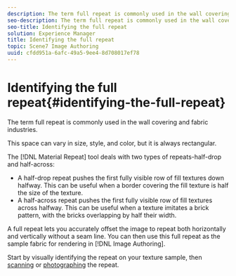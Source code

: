 ```yaml
---
description: The term full repeat is commonly used in the wall covering and fabric industries.
seo-description: The term full repeat is commonly used in the wall covering and fabric industries.
seo-title: Identifying the full repeat
solution: Experience Manager
title: Identifying the full repeat
topic: Scene7 Image Authoring
uuid: cfdd951a-6afc-49a5-9ee4-8d708017ef78
---
```


# Identifying the full repeat{#identifying-the-full-repeat}

The term full repeat is commonly used in the wall covering and fabric industries.

This space can vary in size, style, and color, but it is always rectangular.

The [!DNL Material Repeat] tool deals with two types of repeats-half-drop and half-across:

* A half-drop repeat pushes the first fully visible row of fill textures down halfway. This can be useful when a border covering the fill texture is half the size of the texture. 
* A half-across repeat pushes the first fully visible row of fill textures across halfway. This can be useful when a texture imitates a brick pattern, with the bricks overlapping by half their width.

A full repeat lets you accurately offset the image to repeat both horizontally and vertically without a seam line. You can then use this full repeat as the sample fabric for rendering in [!DNL Image Authoring].

Start by visually identifying the repeat on your texture sample, then [scanning](../../c-vat-troubleshooting/r-vat-full-tile-repeat/c-vat-full-repeat-patt.md#concept-e060f8a792a84e65996fafca989ee147) or [photographing](../../c-vat-troubleshooting/r-vat-full-tile-repeat/c-vat-text-imgs-dig-cam.md#concept-d721159afdbe41a59889e7cbd7c39d2e) the repeat. 
